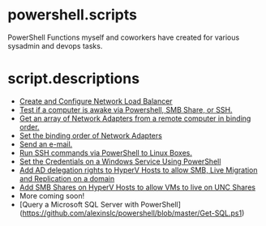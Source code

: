 powershell.scripts
==========

PowerShell Functions myself and coworkers have created for various sysadmin and devops tasks.

script.descriptions
======

* [Create and Configure Network Load Balancer](https://github.com/alexinslc/powershell/blob/master/ConfigureNLB.ps1)
* [Test if a computer is awake via Powershell, SMB Share, or SSH.](https://github.com/alexinslc/powershell/blob/master/Test-IsAwake.ps1)
* [Get an array of Network Adapters from a remote computer in binding order.](https://github.com/alexinslc/powershell/blob/master/Get-NICBindings.ps1)
* [Set the binding order of Network Adapters]()
* [Send an e-mail.](https://github.com/alexinslc/powershell/blob/master/Send-Email.ps1)
* [Run SSH commands via PowerShell to Linux Boxes.](https://github.com/alexinslc/powershell/blob/master/Invoke-SSHCommand.ps1)
* [Set the Credentials on a Windows Service Using PowerShell](https://github.com/alexinslc/powershell/blob/master/Set-ServiceCreds.ps1)
* [Add AD delegation rights to HyperV Hosts to allow SMB, Live Migration and Replication on a domain](https://github.com/alexinslc/powershell/blob/master/Set-ConstrainedDelegation.ps1)
* [Add SMB Shares on HyperV Hosts to allow VMs to live on UNC Shares](https://github.com/alexinslc/powershell/blob/master/Set-SMBShares.ps1)
* More coming soon!
* [Query a Microsoft SQL Server with PowerShell] (https://github.com/alexinslc/powershell/blob/master/Get-SQL.ps1)
